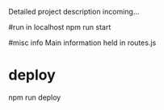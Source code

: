 Detailed project description incoming...

#run in localhost
npm run start

#misc info
Main information held in routes.js

# deploy
npm run deploy
